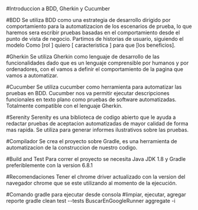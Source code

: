 #Introduccion a BDD, Gherkin y Cucumber

#BDD
Se utiliza BDD como una estrategia de desarrollo dirigido por comportamiento para la automatizacion de los escenarios de prueba,
lo que haremos sera escribir pruebas basadas en el comportamiento desde el punto de vista de negocio.
Partimos de historias de usuario, siguiendo el modelo Como [rol ] quiero [ caracteristica ] para que [los beneficios].

#Gherkin
Se utiliza Gherkin como lenguaje de desarrollo de las funcionalidades dado que es un lenguaje comprensible
por humanos y por ordenadores, con el vamos a definir el comportamiento de la pagina que vamos a automatizar.

#Cucumber
Se utiliza cucumber como herramienta para automatizar las pruebas en BDD. Cucumber nos va permitir ejecutar
descripciones funcionales en texto plano como pruebas de software automatizadas. Totalmente compatible con el lenguaje
Gherkin.

#Serenity
Serenity es una biblioteca de codigo abierto que le ayuda a redactar pruebas de aceptacion automatizadas de mayor
calidad de forma mas rapida. Se utiliza para generar informes ilustrativos sobre las pruebas.

#Compilador
Se crea el proyecto sobre Gradle, es una herramienta de automatizacion de la construccion de nuestro codigo.

#Build and Test
Para correr el proyecto se necesita Java JDK 1.8 y Gradle preferiblemente con la version 6.8.1

#Recomendaciones
Tener el chrome driver actualizado con la version del navegador chrome que se este utilizando al momento de la ejecución.

#Comando gradle para ejecutar desde consola
#limpiar, ejecutar, agregar reporte
gradle clean test --tests BuscarEnGoogleRunner aggregate -i

